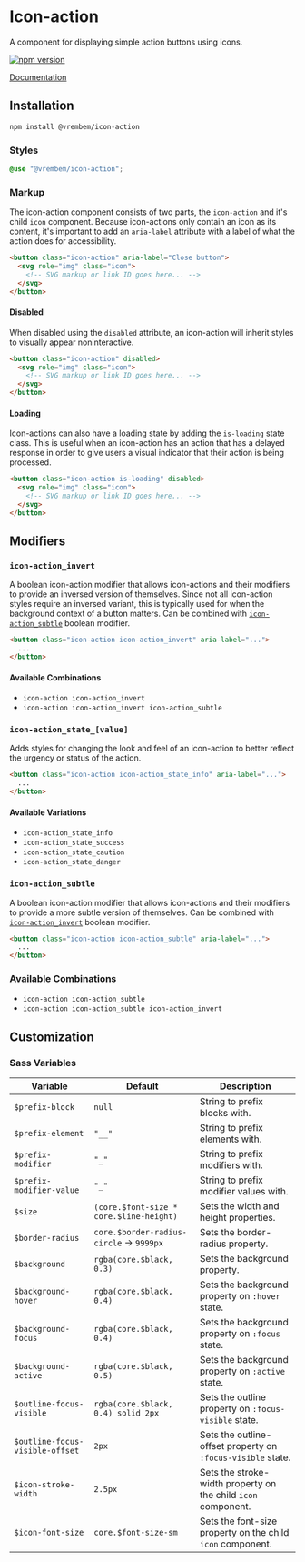 # Icon-action

A component for displaying simple action buttons using icons.

[![npm version](https://img.shields.io/npm/v/%40vrembem%2Ficon-action.svg)](https://www.npmjs.com/package/%40vrembem%2Ficon-action)

[Documentation](https://vrembem.com/packages/icon-action)

## Installation

```sh
npm install @vrembem/icon-action
```

### Styles

```scss
@use "@vrembem/icon-action";
```

### Markup

The icon-action component consists of two parts, the `icon-action` and it's child `icon` component. Because icon-actions only contain an icon as its content, it's important to add an `aria-label` attribute with a label of what the action does for accessibility.

```html
<button class="icon-action" aria-label="Close button">
  <svg role="img" class="icon">
    <!-- SVG markup or link ID goes here... -->
  </svg>
</button>
```

#### Disabled

When disabled using the `disabled` attribute, an icon-action will inherit styles to visually appear noninteractive.

```html
<button class="icon-action" disabled>
  <svg role="img" class="icon">
    <!-- SVG markup or link ID goes here... -->
  </svg>
</button>
```

#### Loading

Icon-actions can also have a loading state by adding the `is-loading` state class. This is useful when an icon-action has an action that has a delayed response in order to give users a visual indicator that their action is being processed.

```html
<button class="icon-action is-loading" disabled>
  <svg role="img" class="icon">
    <!-- SVG markup or link ID goes here... -->
  </svg>
</button>
```

## Modifiers

### `icon-action_invert`

A boolean icon-action modifier that allows icon-actions and their modifiers to provide an inversed version of themselves. Since not all icon-action styles require an inversed variant, this is typically used for when the background context of a button matters. Can be combined with [`icon-action_subtle`](#icon-action_subtle) boolean modifier.

```html
<button class="icon-action icon-action_invert" aria-label="...">
  ...
</button>
```

#### Available Combinations

- `icon-action icon-action_invert`
- `icon-action icon-action_invert icon-action_subtle`

### `icon-action_state_[value]`

Adds styles for changing the look and feel of an icon-action to better reflect the urgency or status of the action.

```html
<button class="icon-action icon-action_state_info" aria-label="...">
  ...
</button>
```

#### Available Variations

- `icon-action_state_info`
- `icon-action_state_success`
- `icon-action_state_caution`
- `icon-action_state_danger`

### `icon-action_subtle`

A boolean icon-action modifier that allows icon-actions and their modifiers to provide a more subtle version of themselves. Can be combined with [`icon-action_invert`](#icon-action_invert) boolean modifier.

```html
<button class="icon-action icon-action_subtle" aria-label="...">
  ...
</button>
```

### Available Combinations

- `icon-action icon-action_subtle`
- `icon-action icon-action_subtle icon-action_invert`

## Customization

### Sass Variables

| Variable                        | Default                                      | Description                                                   |
| ------------------------------- | -------------------------------------------- | ------------------------------------------------------------- |
| `$prefix-block`                 | `null`                                       | String to prefix blocks with.                                 |
| `$prefix-element`               | `"__"`                                       | String to prefix elements with.                               |
| `$prefix-modifier`              | `"_"`                                        | String to prefix modifiers with.                              |
| `$prefix-modifier-value`        | `"_"`                                        | String to prefix modifier values with.                        |
| `$size`                         | `(core.$font-size * core.$line-height)`      | Sets the width and height properties.                         |
| `$border-radius`                | `core.$border-radius-circle` &rarr; `9999px` | Sets the border-radius property.                              |
| `$background`                   | `rgba(core.$black, 0.3)`                     | Sets the background property.                                 |
| `$background-hover`             | `rgba(core.$black, 0.4)`                     | Sets the background property on `:hover` state.               |
| `$background-focus`             | `rgba(core.$black, 0.4)`                     | Sets the background property on `:focus` state.               |
| `$background-active`            | `rgba(core.$black, 0.5)`                     | Sets the background property on `:active` state.              |
| `$outline-focus-visible`        | `rgba(core.$black, 0.4) solid 2px`           | Sets the outline property on `:focus-visible` state.          |
| `$outline-focus-visible-offset` | `2px`                                        | Sets the outline-offset property on `:focus-visible` state.   |
| `$icon-stroke-width`            | `2.5px`                                      | Sets the stroke-width property on the child `icon` component. |
| `$icon-font-size`               | `core.$font-size-sm`                         | Sets the font-size property on the child `icon` component.    |
